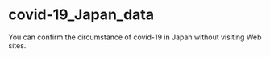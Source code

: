 # covid-19_Japan_data
You can confirm the circumstance of covid-19 in Japan  without visiting Web sites.

